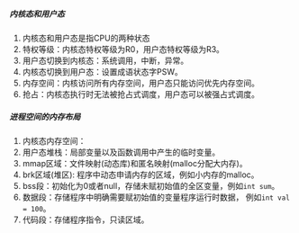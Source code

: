 ##### 内核态和用户态

1. 内核态和用户态是指CPU的两种状态
2. 特权等级：内核态特权等级为R0，用户态特权等级为R3。
3. 用户态切换到内核态：系统调用，中断，异常。
4. 内核态切换到用户态：设置成语状态字PSW。
5. 内存空间：内核访问所有内存空间，用户态只能访问优先内存空间。
6. 抢占：内核态执行时无法被抢占式调度，用户态可以被强占式调度。

##### 进程空间的内存布局

1. 内核态内存空间：
2. 用户态堆栈：局部变量以及函数调用中产生的临时变量。
3. mmap区域：文件映射(动态库)和匿名映射(malloc分配大内存)。
4. brk区域(堆区): 程序中动态申请内存的区域，例如小内存的malloc。
5. bss段：初始化为0或者null，存储未赋初始值的全区变量，例如`int sum`。
6. 数据段：存储程序中明确需要赋初始值的变量程序运行时数据， 例如`int val = 100`。
7. 代码段：存储程序指令，只读区域。